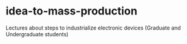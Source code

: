 # idea-to-mass-production
Lectures about steps to industrialize electronic devices (Graduate and Undergraduate students)
